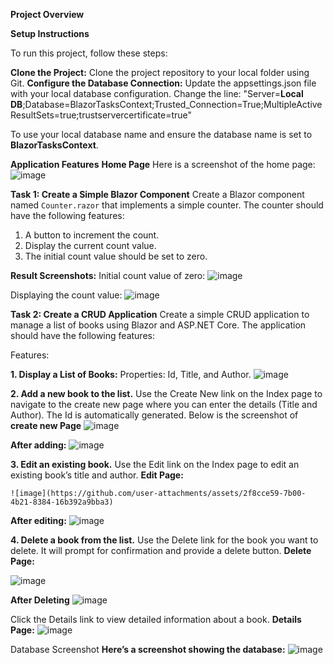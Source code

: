 ****Project Overview****

**Setup Instructions**

To run this project, follow these steps:

**Clone the Project:**
Clone the project repository to your local folder using Git.
**Configure the Database Connection:**
Update the appsettings.json file with your local database configuration. Change the line:
"Server=**Local DB**;Database=BlazorTasksContext;Trusted_Connection=True;MultipleActiveResultSets=true;trustservercertificate=true"

To use your local database name and ensure the database name is set to **BlazorTasksContext**.

****Application Features****
**Home Page**
Here is a screenshot of the home page:
![image](https://github.com/user-attachments/assets/d414f83a-e38e-4bf1-a551-241dc77f6798)


****Task 1: Create a Simple Blazor Component****
Create a Blazor component named `Counter.razor` that implements a simple counter. The counter should
have the following features:
1. A button to increment the count.
2. Display the current count value.
3. The initial count value should be set to zero.

**Result Screenshots:**
Initial count value of zero:
![image](https://github.com/user-attachments/assets/4aa01931-7420-4059-9b2b-703edf41a8cc)

Displaying the count value:
![image](https://github.com/user-attachments/assets/9a217e37-e500-4d4a-9fcd-2f8248d89491)

****Task 2: Create a CRUD Application****
Create a simple CRUD application to manage a list of books using Blazor and ASP.NET Core. The application should have the following features:

Features:

****1. Display a List of Books:****
Properties: Id, Title, and Author.
   ![image](https://github.com/user-attachments/assets/8fe04aa4-38a9-4e9d-8c84-d6fca4a2559a)

****2. Add a new book to the list.****
  Use the Create New link on the Index page to navigate to the create new page where you can enter the details (Title and Author). The Id is automatically generated.
  Below is the screenshot of **create new Page**
    ![image](https://github.com/user-attachments/assets/c815db36-5d83-4b43-8316-e402668a1841)


   **After adding:**
  ![image](https://github.com/user-attachments/assets/28587b2b-2172-42eb-93b9-ce54edc9c4e1)

****3. Edit an existing book.****
   Use the Edit link on the Index page to edit an existing book’s title and author.
   **Edit Page:**

    ![image](https://github.com/user-attachments/assets/2f8cce59-7b00-4b21-8384-16b392a9bba3)

   **After editing:**
   ![image](https://github.com/user-attachments/assets/a717fe10-2b27-45f5-b7dc-8e36be9fe8b7)


   
****4. Delete a book from the list.****
   Use the Delete link for the book you want to delete. It will prompt for confirmation and provide a delete button.
   **Delete Page:**

  ![image](https://github.com/user-attachments/assets/062555a0-7c96-465e-b8b8-cb61565d5050)

  **After Deleting**
![image](https://github.com/user-attachments/assets/5f6cdad4-d7f1-4763-b3a0-69fd72d0cb73)

Click the Details link to view detailed information about a book.
**Details Page:**
![image](https://github.com/user-attachments/assets/edd64d65-6de4-4442-ba28-9d02f33cdb8d)


Database Screenshot
**Here’s a screenshot showing the database:**
![image](https://github.com/user-attachments/assets/b479bb3d-86dd-4588-a72e-3703d31c5cab)






